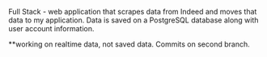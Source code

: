 Full Stack - web application that scrapes data from Indeed and moves that data to my application. Data is saved on a PostgreSQL database along with user account information. 

**working on realtime data, not saved data. Commits on second branch.
